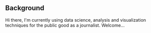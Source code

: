 ## Background

Hi there, I'm currently using data science, analysis and visualization techniques for the public good as a journalist. Welcome...
  
